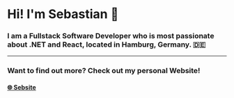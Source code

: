 # Hi! I'm **Sebastian** 👋
### I am a Fullstack Software Developer who is most passionate about .NET and React, located in Hamburg, Germany. 🇩🇪
____
### Want to find out more? Check out my personal Website!

#### [🌐 Sebsite](https://sebastianbugl.dev)
